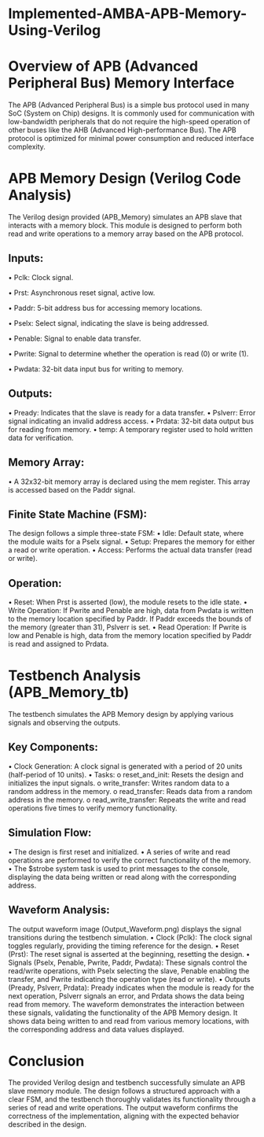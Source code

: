 # Implemented-AMBA-APB-Memory-Using-Verilog

# Overview of APB (Advanced Peripheral Bus) Memory Interface
The APB (Advanced Peripheral Bus) is a simple bus protocol used in many SoC (System on Chip) designs. It is commonly used for communication with low-bandwidth peripherals that do not require the high-speed operation of other buses like the AHB (Advanced High-performance Bus). The APB protocol is optimized for minimal power consumption and reduced interface complexity.

# APB Memory Design (Verilog Code Analysis)
The Verilog design provided (APB_Memory) simulates an APB slave that interacts with a memory block. This module is designed to perform both read and write operations to a memory array based on the APB protocol.

## Inputs:
•	Pclk: Clock signal.

•	Prst: Asynchronous reset signal, active low.

•	Paddr: 5-bit address bus for accessing memory locations.

•	Pselx: Select signal, indicating the slave is being addressed.

•	Penable: Signal to enable data transfer.

•	Pwrite: Signal to determine whether the operation is read (0) or write (1).

•	Pwdata: 32-bit data input bus for writing to memory.

## Outputs:
•	Pready: Indicates that the slave is ready for a data transfer.
•	Pslverr: Error signal indicating an invalid address access.
•	Prdata: 32-bit data output bus for reading from memory.
•	temp: A temporary register used to hold written data for verification.

## Memory Array:
•	A 32x32-bit memory array is declared using the mem register. This array is accessed based on the Paddr signal.

## Finite State Machine (FSM):
The design follows a simple three-state FSM:
•	Idle: Default state, where the module waits for a Pselx signal.
•	Setup: Prepares the memory for either a read or write operation.
•	Access: Performs the actual data transfer (read or write).

## Operation:
•	Reset: When Prst is asserted (low), the module resets to the idle state.
•	Write Operation: If Pwrite and Penable are high, data from Pwdata is written to the memory location specified by Paddr. If Paddr exceeds the bounds of the memory (greater than 31), Pslverr is set.
•	Read Operation: If Pwrite is low and Penable is high, data from the memory location specified by Paddr is read and assigned to Prdata.

# Testbench Analysis (APB_Memory_tb)
The testbench simulates the APB Memory design by applying various signals and observing the outputs.
## Key Components:
•	Clock Generation: A clock signal is generated with a period of 20 units (half-period of 10 units).
•	Tasks:
o	reset_and_init: Resets the design and initializes the input signals.
o	write_transfer: Writes random data to a random address in the memory.
o	read_transfer: Reads data from a random address in the memory.
o	read_write_transfer: Repeats the write and read operations five times to verify memory functionality.

## Simulation Flow:
•	The design is first reset and initialized.
•	A series of write and read operations are performed to verify the correct functionality of the memory.
•	The $strobe system task is used to print messages to the console, displaying the data being written or read along with the corresponding address.

## Waveform Analysis:
The output waveform image (Output_Waveform.png) displays the signal transitions during the testbench simulation.
•	Clock (Pclk): The clock signal toggles regularly, providing the timing reference for the design.
•	Reset (Prst): The reset signal is asserted at the beginning, resetting the design.
•	Signals (Pselx, Penable, Pwrite, Paddr, Pwdata): These signals control the read/write operations, with Pselx selecting the slave, Penable enabling the transfer, and Pwrite indicating the operation type (read or write).
•	Outputs (Pready, Pslverr, Prdata): Pready indicates when the module is ready for the next operation, Pslverr signals an error, and Prdata shows the data being read from memory.
The waveform demonstrates the interaction between these signals, validating the functionality of the APB Memory design. It shows data being written to and read from various memory locations, with the corresponding address and data values displayed.

# Conclusion
The provided Verilog design and testbench successfully simulate an APB slave memory module. The design follows a structured approach with a clear FSM, and the testbench thoroughly validates its functionality through a series of read and write operations. The output waveform confirms the correctness of the implementation, aligning with the expected behavior described in the design.

